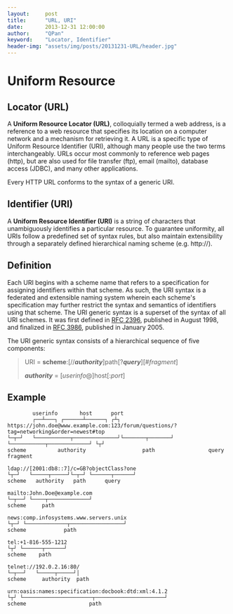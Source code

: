 ```yaml
---
layout:     post
title:      "URL, URI"
date:       2013-12-31 12:00:00
author:     "QPan"
keyword:    "Locator, Identifier"
header-img: "assets/img/posts/20131231-URL/header.jpg"
---
```


# [](#header-1)Uniform Resource

## [](#header-2)Locator (URL)

A **Uniform Resource Locator (URL)**, colloquially termed a web address, is a reference to a web resource that specifies its location on a computer network and a mechanism for retrieving it. A URL is a specific type of Uniform Resource Identifier (URI), although many people use the two terms interchangeably. URLs occur most commonly to reference web pages (http), but are also used for file transfer (ftp), email (mailto), database access (JDBC), and many other applications.

Every HTTP URL conforms to the syntax of a generic URI. 

## [](#header-2)Identifier (URI)

A **Uniform Resource Identifier (URI)** is a string of characters that unambiguously identifies a particular resource. To guarantee uniformity, all URIs follow a predefined set of syntax rules, but also maintain extensibility through a separately defined hierarchical naming scheme (e.g. http://).

## [](#header-2)Definition

Each URI begins with a scheme name that refers to a specification for assigning identifiers within that scheme. As such, the URI syntax is a federated and extensible naming system wherein each scheme's specification may further restrict the syntax and semantics of identifiers using that scheme. The URI generic syntax is a superset of the syntax of all URI schemes. It was first defined in [RFC 2396](https://tools.ietf.org/html/rfc2396), published in August 1998, and finalized in [RFC 3986](https://tools.ietf.org/html/rfc3986), published in January 2005.

The URI generic syntax consists of a hierarchical sequence of five components:

> URI = **scheme**:[//_**authority**_]path[?_**query**_][#_fragment_]
>
> _**authority**_ = [_userinfo_@]host[:_port_]

## [](#header-2)Example

```
        userinfo       host      port
        ┌──┴───┐ ┌──────┴──────┐ ┌┴┐
https://john.doe@www.example.com:123/forum/questions/?tag=networking&order=newest#top
└─┬─┘   └───────────┬──────────────┘└───────┬───────┘ └───────────┬─────────────┘ └┬┘
scheme          authority                  path                 query           fragment

ldap://[2001:db8::7]/c=GB?objectClass?one
└┬─┘   └─────┬─────┘└─┬─┘ └──────┬──────┘
scheme   authority   path      query

mailto:John.Doe@example.com
└─┬──┘ └────┬─────────────┘
scheme     path

news:comp.infosystems.www.servers.unix
└┬─┘ └─────────────┬─────────────────┘
scheme            path

tel:+1-816-555-1212
└┬┘ └──────┬──────┘
scheme    path

telnet://192.0.2.16:80/
└─┬──┘   └─────┬─────┘│
scheme     authority  path

urn:oasis:names:specification:docbook:dtd:xml:4.1.2
└┬┘ └──────────────────────┬──────────────────────┘
scheme                    path
```
